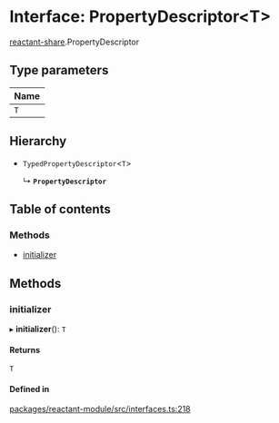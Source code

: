 # Interface: PropertyDescriptor<T\>

[reactant-share](../modules/reactant_share.md).PropertyDescriptor

## Type parameters

| Name |
| :------ |
| `T` |

## Hierarchy

- `TypedPropertyDescriptor`<`T`\>

  ↳ **`PropertyDescriptor`**

## Table of contents

### Methods

- [initializer](reactant_share.PropertyDescriptor.md#initializer)

## Methods

### initializer

▸ **initializer**(): `T`

#### Returns

`T`

#### Defined in

[packages/reactant-module/src/interfaces.ts:218](https://github.com/unadlib/reactant/blob/f66dad8a/packages/reactant-module/src/interfaces.ts#L218)
